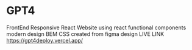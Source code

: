 # GPT4
FrontEnd Responsive React Website using react functional components modern design  BEM CSS created from figma design 
LIVE LINK https://gpt4deploy.vercel.app/
